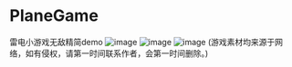 # PlaneGame
雷电小游戏无敌精简demo
![image](https://github.com/Tedeed/PlaneGame/tree/master/img/introduce1.jpg)
![image](https://github.com/Tedeed/PlaneGame/tree/master/img/introduce2.jpg)
![image](https://github.com/Tedeed/PlaneGame/tree/master/img/introduce3.jpg)
(游戏素材均来源于网络，如有侵权，请第一时间联系作者，会第一时间删除。)
